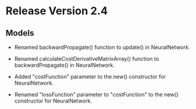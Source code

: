 # Release Version 2.4

## Models

* Renamed backwardPropagate() function to update() in NeuralNetwork.

* Renamed calculateCostDerivativeMatrixArray() function to backwardPropagate() in NeuralNetwork.

* Added "costFunction" parameter to the new() constructor for NeuralNetwork.

* Renamed "lossFunction" parameter to "costFunction" to the new() constructor for NeuralNetwork.
